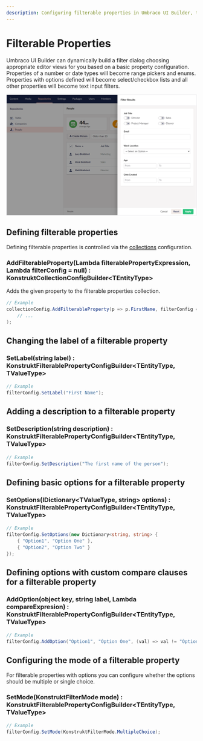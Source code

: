 ```yaml
---
description: Configuring filterable properties in Umbraco UI Builder, the backoffice UI builder for Umbraco.
---
```


# Filterable Properties

Umbraco UI Builder can dynamically build a filter dialog choosing appropriate editor views for you based on a basic property configuration. Properties of a number or date types will become range pickers and enums. Properties with options defined will become select/checkbox lists and all other properties will become text input filters.

![Filterable Properties](../images/filterable_properties.png)

## Defining filterable properties

Defining filterable properties is controlled via the [collections](../collections/overview.md) configuration.

### **AddFilterableProperty(Lambda filterablePropertyExpression, Lambda filterConfig = null) : KonstruktCollectionConfigBuilder&lt;TEntityType&gt;**

Adds the given property to the filterable properties collection.

````csharp
// Example
collectionConfig.AddFilterableProperty(p => p.FirstName, filterConfig => filterConfig 
    // ...
);
````

## Changing the label of a filterable property

### **SetLabel(string label) : KonstruktFilterablePropertyConfigBuilder&lt;TEntityType, TValueType&gt;**

````csharp
// Example
filterConfig.SetLabel("First Name");
````

## Adding a description to a filterable property

### **SetDescription(string description) : KonstruktFilterablePropertyConfigBuilder&lt;TEntityType, TValueType&gt;**

````csharp
// Example
filterConfig.SetDescription("The first name of the person");
````

## Defining basic options for a filterable property

### **SetOptions(IDictionary&lt;TValueType, string&gt; options) : KonstruktFilterablePropertyConfigBuilder&lt;TEntityType, TValueType&gt;**

````csharp
// Example
filterConfig.SetOptions(new Dictionary<string, string> {
    { "Option1", "Option One" },
    { "Option2", "Option Two" }
});
````

## Defining options with custom compare clauses for a filterable property

### **AddOption(object key, string label, Lambda compareExpresion) : KonstruktFilterablePropertyConfigBuilder&lt;TEntityType, TValueType&gt;**

````csharp
// Example
filterConfig.AddOption("Option1", "Option One", (val) => val != "Option Two");
````

## Configuring the mode of a filterable property

For filterable properties with options you can configure whether the options should be multiple or single choice.

### **SetMode(KonstruktFilterMode mode) : KonstruktFilterablePropertyConfigBuilder&lt;TEntityType, TValueType&gt;**

````csharp
// Example
filterConfig.SetMode(KonstruktFilterMode.MultipleChoice);
````
